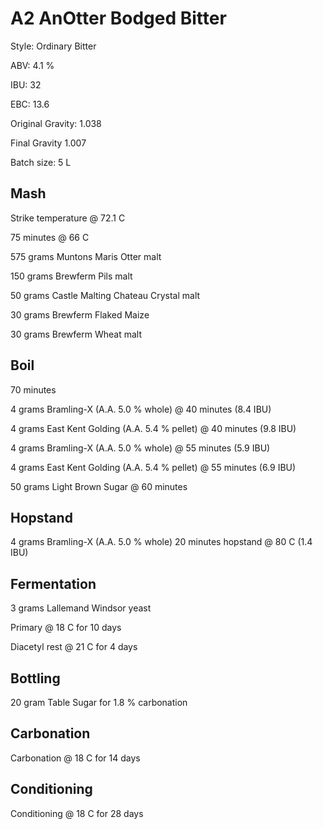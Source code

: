 # A2 AnOtter Bodged Bitter

Style: Ordinary Bitter

ABV: 4.1 %

IBU: 32

EBC: 13.6

Original Gravity: 1.038

Final Gravity 1.007

Batch size: 5 L

## Mash

Strike temperature @ 72.1 C

75 minutes @ 66 C

575 grams Muntons Maris Otter malt

150 grams Brewferm Pils malt

50 grams Castle Malting Chateau Crystal malt

30 grams Brewferm Flaked Maize

30 grams Brewferm Wheat malt

## Boil

70 minutes

4 grams Bramling-X (A.A. 5.0 % whole) @ 40 minutes (8.4 IBU)

4 grams East Kent Golding (A.A. 5.4 % pellet) @ 40 minutes (9.8 IBU)

4 grams Bramling-X (A.A. 5.0 % whole) @ 55 minutes (5.9 IBU)

4 grams East Kent Golding (A.A. 5.4 % pellet) @ 55 minutes (6.9 IBU)

50 grams Light Brown Sugar @ 60 minutes

## Hopstand

4 grams Bramling-X (A.A. 5.0 % whole) 20 minutes hopstand @ 80 C (1.4 IBU)

## Fermentation

3 grams Lallemand Windsor yeast

Primary @ 18 C for 10 days

Diacetyl rest @ 21 C for 4 days

## Bottling

20 gram Table Sugar for 1.8 % carbonation

## Carbonation

Carbonation @ 18 C for 14 days

## Conditioning

Conditioning @ 18 C for 28 days

